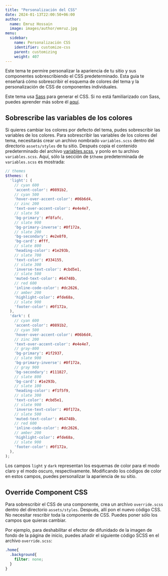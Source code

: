 ```yaml
---
title: "Personalización del CSS"
date: 2024-01-13T22:00:50+06:00
author:
  name: Emruz Hossain
  image: images/author/emruz.jpg
menu:
  sidebar:
    name: Personalización CSS
    identifier: customize-css
    parent: customizing
    weight: 407
---
```


Este tema te permire personalizar la apariencia de tu sitio y sus componentes sobrescribiendo el CSS predeterminado. Esta guía te enseñará cómo sobrescribir el esquema de colores del tema y la personalización de CSS de componentes individuales. 

Este tema usa [Sass](https://sass-lang.com/) para generar el CSS. Si no está familiarizado con Sass, puedes aprender más sobre él [aquí](https://sass-lang.com/guide).

## Sobrescribe las variables de los colores

Si quieres cambiar los colores por defecto del tema, pudes sobrescribir las variables de los colores. Para sobrescribir las variables de los colores del tema, necesitarás crear un archivo nombrado `variables.scss` dentro del directorio `assets/styles` de tu sitio. Después copia el contenido predeterminado del archivo [variables.scss](https://github.com/hugo-toha/toha/blob/main/assets/styles/variables.scss), y ponlo en tu archivo `variables.scss`. Aquí, sólo la sección de `$theme` predeterminada de `variables.scss` es mostrada:

```scss
// themes
$themes: (
  'light': (
    // cyan 600
    'accent-color': #0891b2,
    // cyan 500
    'hover-over-accent-color': #06b6d4,
    // zinc 200
    'text-over-accent-color': #e4e4e7,
    // slate 50
    'bg-primary': #f8fafc,
    // slate 900
    'bg-primary-inverse': #0f172a,
    // slate 200
    'bg-secondary': #e2e8f0,
    'bg-card': #fff,
    // slate 800
    'heading-color': #1e293b,
    // slate 700
    'text-color': #334155,
    // slate 300
    'inverse-text-color': #cbd5e1,
    // slate 500
    'muted-text-color': #64748b,
    // red 600
    'inline-code-color': #dc2626,
    // amber 200
    'highlight-color': #fde68a,
    // slate 900
    'footer-color': #0f172a,
  ),
  'dark': (
    // cyan 600
    'accent-color': #0891b2,
    // cyan 500
    'hover-over-accent-color': #06b6d4,
    // zinc 200
    'text-over-accent-color': #e4e4e7,
    // gray-800
    'bg-primary': #1f2937,
    // slate 900
    'bg-primary-inverse': #0f172a,
    // gray 900
    'bg-secondary': #111827,
    // slate 800
    'bg-card': #1e293b,
    // slate 100
    'heading-color': #f1f5f9,
    // slate 300
    'text-color': #cbd5e1,
    // slate 900
    'inverse-text-color': #0f172a,
    // slate 500
    'muted-text-color': #64748b,
    // red 600
    'inline-code-color': #dc2626,
    // amber 200
    'highlight-color': #fde68a,
    // slate 900
    'footer-color': #0f172a,
  ),
);
```

Los campos `light` y `dark` representan los esquemas de color para el modo claro y el modo oscuro, respectivamente. Modificando los códigos de color en estos campos, puedes personalizar la apariencia de su sitio.

## Override Component CSS

Para sobrescribir el CSS de una componente, crea un archivo `override.scss` dentro del directorio `assets/styles`. Después, allí pon el nuevo código CSS. No necesitar rescribir toda la componente de CSS. Puedes poner sólo los campos que quieras cambiar.

Por ejemplo, para deshabilitar el efector de difunidado de la imagen de fondo de la página de inicio, puedes añadir el siguiente código SCSS en el archivo `override.scss`:

```scss
.home{
  .background{
    filter: none;
  }
}
```
